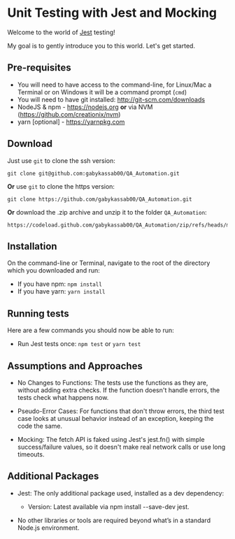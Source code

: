 # Unit Testing with Jest and Mocking

Welcome to the world of [Jest](https://facebook.github.io/jest/) testing!

My goal is to gently introduce you to this world. Let's get started.


## Pre-requisites
* You will need to have access to the command-line, for Linux/Mac a Terminal or on Windows it will be a command prompt (`cmd`)
* You will need to have git installed: http://git-scm.com/downloads
* NodeJS & npm - https://nodejs.org **or** via NVM (https://github.com/creationix/nvm)
* yarn [optional] - https://yarnpkg.com


## Download

Just use `git` to clone the ssh version:

    git clone git@github.com:gabykassab00/QA_Automation.git

**Or** use `git` to clone the https version:

	git clone https://github.com/gabykassab00/QA_Automation.git

**Or** download the .zip archive and unzip it to the folder `QA_Automation`:

	https://codeload.github.com/gabykassab00/QA_Automation/zip/refs/heads/main


## Installation

On the command-line or Terminal, navigate to the root of the directory which you downloaded and run:

* If you have npm: `npm install`
* If you have yarn: `yarn install`

## Running tests

Here are a few commands you should now be able to run:

* Run Jest tests once: `npm test` or `yarn test`


## Assumptions and Approaches

* No Changes to Functions: The tests use the functions as they are, without adding extra checks. If the function doesn't handle errors, the tests check what happens now.

* Pseudo-Error Cases: For functions that don't throw errors, the third test case looks at unusual behavior instead of an exception, keeping the code the same.

* Mocking: The fetch API is faked using Jest's jest.fn() with simple success/failure values, so it doesn't make real network calls or use long timeouts.

## Additional Packages

* Jest: The only additional package used, installed as a dev dependency:
  *  Version: Latest available via npm install --save-dev jest.

* No other libraries or tools are required beyond what’s in a standard Node.js environment.